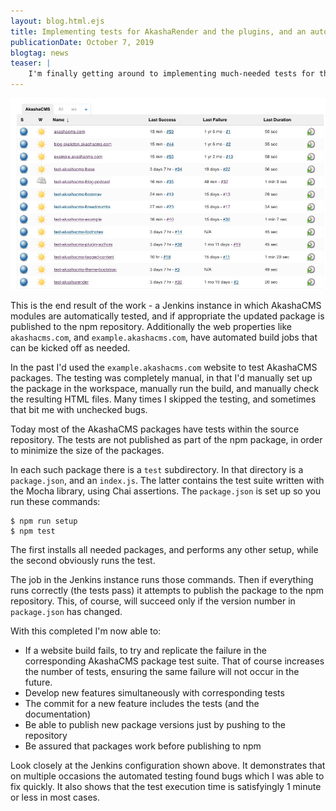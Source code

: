 ```yaml
---
layout: blog.html.ejs
title: Implementing tests for AkashaRender and the plugins, and an automated testing infrastructure
publicationDate: October 7, 2019
blogtag: news
teaser: |
    I'm finally getting around to implementing much-needed tests for the AkashaCMS system.  Not only can each module now be quickly verified, it is now easy to test features as they're being developed.  The final step is implementation of an automated system (using Jenkins) to run the tests on every push to the repository, and if the version number in <em>package.json</em> has changed to publish the package.
---
```


<img figure src="./img/jenkins-test-infrastructure.jpg">

This is the end result of the work - a Jenkins instance in which AkashaCMS modules are automatically tested, and if appropriate the updated package is published to the npm repository.  Additionally the web properties like `akashacms.com`, and `example.akashacms.com`, have automated build jobs that can be kicked off as needed.

In the past I'd used the `example.akashacms.com` website to test AkashaCMS packages.  The testing was completely manual, in that I'd manually set up the package in the workspace, manually run the build, and manually check the resulting HTML files.  Many times I skipped the testing, and sometimes that bit me with unchecked bugs.

Today most of the AkashaCMS packages have tests within the source repository.  The tests are not published as part of the npm package, in order to minimize the size of the packages.

In each such package there is a `test` subdirectory.  In that directory is a `package.json`, and an `index.js`.  The latter contains the test suite written with the Mocha library, using Chai assertions.  The `package.json` is set up so you run these commands:

```
$ npm run setup
$ npm test
```

The first installs all needed packages, and performs any other setup, while the second obviously runs the test.

The job in the Jenkins instance runs those commands.  Then if everything runs correctly (the tests pass) it attempts to publish the package to the npm repository.  This, of course, will succeed only if the version number in `package.json` has changed.

With this completed I'm now able to:

* If a website build fails, to try and replicate the failure in the corresponding AkashaCMS package test suite.  That of course increases the number of tests, ensuring the same failure will not occur in the future.
* Develop new features simultaneously with corresponding tests
* The commit for a new feature includes the tests (and the documentation)
* Be able to publish new package versions just by pushing to the repository
* Be assured that packages work before publishing to npm

Look closely at the Jenkins configuration shown above.  It demonstrates that on multiple occasions the automated testing found bugs which I was able to fix quickly.  It also shows that the test execution time is satisfyingly 1 minute or less in most cases.

